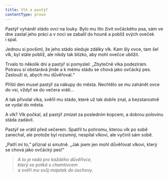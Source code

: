 ```yaml
---
title: Vlk a pastýř
contentType: prose
---
```


  

Pastýř vyháněl stádo ovcí na louky. Bylo mu líto živit ovčáckého psa, sám ve dne zastal jeho práci a v noci se zabalil do houně a poblíž svých oveček i spal.

Jednou si povšiml, že jeho stádo sleduje zdálky vlk. Kam šly ovce, tam šel vlk, byl stále poblíž, ale nikdy tak blízko, aby mohl ovečce ublížit.

Trvalo to několik dní a pastýř si pomyslel: „Zbytečně vlka podezírám. Potravu si obstarává jinde a k mému stádu se chová jako ovčácký pes. Zaslouží si, abych mu důvěřoval.“

Příští den musel pastýř za nákupy do města. Nechtělo se mu zahánět ovce do vsi, vždyť se do večera vrátí…

A tak přivolal vlka, svěřil mu stádo, které už tak dobře znal, a bezstarostně se vydal do města.

A vlk? Vlk počkal, až pastýř zmizel za posledním kopcem, a dob­rou polovinu stáda zadávil.

Pastýř se vrátil před večerem. Spatřil tu pohromu, kterou vlk po sobě zanechal, ale protože byl rozumný, nespílal vlkovi, ale vyčinil sám sobě.

„Patří mi to,“ přiznal si smutně. „Jak jsem jen mohl důvěřovat vlkovi, který se chová jako ovčácký pes!“

> _A to je rada pro každého důvěřivce,  
> který se potká s chamtivcem  
> a svěří mu svůj majetek do úschovy._
